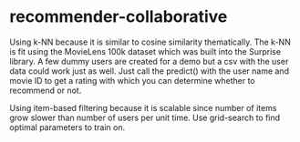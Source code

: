 # recommender-collaborative

Using k-NN because it is similar to cosine similarity thematically. The k-NN is fit using the MovieLens 100k dataset which was built into the Surprise library. A few dummy users are created for a demo but a csv with the user data could work just as well.  Just call the predict() with the user name and movie ID to get a rating with which you can determine whether to recommend or not.

Using item-based filtering because it is scalable since number of items grow slower than number of users per unit time. Use grid-search to find optimal parameters to train on.
